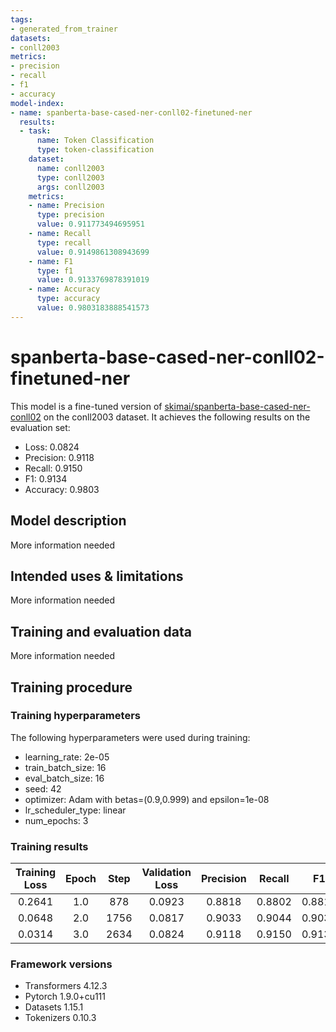 ```yaml
---
tags:
- generated_from_trainer
datasets:
- conll2003
metrics:
- precision
- recall
- f1
- accuracy
model-index:
- name: spanberta-base-cased-ner-conll02-finetuned-ner
  results:
  - task:
      name: Token Classification
      type: token-classification
    dataset:
      name: conll2003
      type: conll2003
      args: conll2003
    metrics:
    - name: Precision
      type: precision
      value: 0.911773494695951
    - name: Recall
      type: recall
      value: 0.9149861308943699
    - name: F1
      type: f1
      value: 0.9133769878391019
    - name: Accuracy
      type: accuracy
      value: 0.9803183888541573
---
```


<!-- This model card has been generated automatically according to the information the Trainer had access to. You
should probably proofread and complete it, then remove this comment. -->

# spanberta-base-cased-ner-conll02-finetuned-ner

This model is a fine-tuned version of [skimai/spanberta-base-cased-ner-conll02](https://huggingface.co/skimai/spanberta-base-cased-ner-conll02) on the conll2003 dataset.
It achieves the following results on the evaluation set:
- Loss: 0.0824
- Precision: 0.9118
- Recall: 0.9150
- F1: 0.9134
- Accuracy: 0.9803

## Model description

More information needed

## Intended uses & limitations

More information needed

## Training and evaluation data

More information needed

## Training procedure

### Training hyperparameters

The following hyperparameters were used during training:
- learning_rate: 2e-05
- train_batch_size: 16
- eval_batch_size: 16
- seed: 42
- optimizer: Adam with betas=(0.9,0.999) and epsilon=1e-08
- lr_scheduler_type: linear
- num_epochs: 3

### Training results

| Training Loss | Epoch | Step | Validation Loss | Precision | Recall | F1     | Accuracy |
|:-------------:|:-----:|:----:|:---------------:|:---------:|:------:|:------:|:--------:|
| 0.2641        | 1.0   | 878  | 0.0923          | 0.8818    | 0.8802 | 0.8810 | 0.9739   |
| 0.0648        | 2.0   | 1756 | 0.0817          | 0.9033    | 0.9044 | 0.9038 | 0.9785   |
| 0.0314        | 3.0   | 2634 | 0.0824          | 0.9118    | 0.9150 | 0.9134 | 0.9803   |


### Framework versions

- Transformers 4.12.3
- Pytorch 1.9.0+cu111
- Datasets 1.15.1
- Tokenizers 0.10.3
